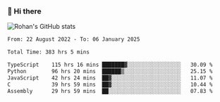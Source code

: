 ### 👋 Hi there 

<!--
**rohznmdev/rohznmdev** is a ✨ _special_ ✨ repository because its `README.md` (this file) appears on your GitHub profile.

Here are some ideas to get you started:

- 🔭 I’m currently working on ...
- 🌱 I’m currently learning Ruby and Ruby on Rails
- 👯 I’m looking to collaborate on ...
- 🤔 I’m looking for help with ...
- 💬 Ask me about ...
- 📫 How to reach me: ...
- 😄 Pronouns: ...
- ⚡ Fun fact: ...
-->
![Rohan's GitHub stats](https://github-readme-stats.vercel.app/api?username=rohznmdev&theme=dark&show_icons=true)

<!--START_SECTION:waka-->

```txt
From: 22 August 2022 - To: 06 January 2025

Total Time: 383 hrs 5 mins

TypeScript    115 hrs 16 mins ███████▓░░░░░░░░░░░░░░░░░   30.09 %
Python        96 hrs 20 mins  ██████▒░░░░░░░░░░░░░░░░░░   25.15 %
JavaScript    42 hrs 24 mins  ██▓░░░░░░░░░░░░░░░░░░░░░░   11.07 %
C             39 hrs 59 mins  ██▓░░░░░░░░░░░░░░░░░░░░░░   10.44 %
Assembly      29 hrs 59 mins  ██░░░░░░░░░░░░░░░░░░░░░░░   07.83 %
```

<!--END_SECTION:waka-->
